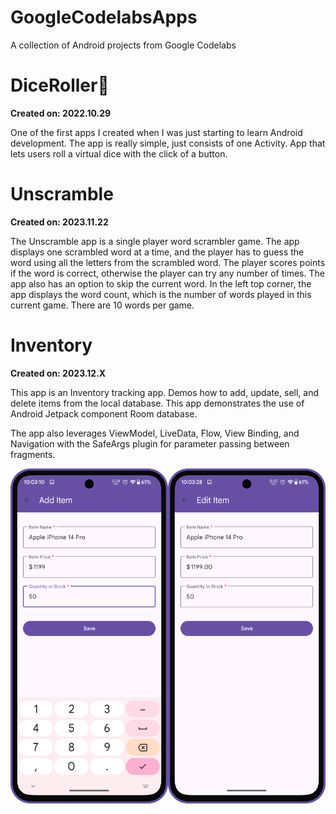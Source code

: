# GoogleCodelabsApps

A collection of Android projects from Google Codelabs

# DiceRoller🎲

**Created on: 2022.10.29**

One of the first apps I created when I was just starting to learn Android development. The app is
really simple, just consists of one Activity.
App that lets users roll a virtual dice with the click of a button.

# Unscramble

**Created on: 2023.11.22**

The Unscramble app is a single player word scrambler game. The app displays one scrambled word at a time, and the player
has to guess the word using all the letters from the scrambled word. The player scores points if the word is correct,
otherwise the player can try any number of times. The app also has an option to skip the current word. In the left top
corner, the app displays the word count, which is the number of words played in this current game. There are 10 words
per game.

# Inventory

**Created on: 2023.12.X**

This app is an Inventory tracking app. Demos how to add, update, sell, and delete items from the local database. This app demonstrates the use of Android Jetpack component Room database.

The app also leverages ViewModel, LiveData, Flow, View Binding, and Navigation with the SafeArgs plugin for parameter passing between fragments.

<div style="display: flex; overflow-x: auto;">
  <img src="assets/Inventory1.png" alt="Inventory 1" style="width: 50%; height: 50%;" />
  <img src="assets/Inventory2.png" alt="Inventory 2" style="width: 50%; height: 50%;" />
  <img src="assets/Inventory3.png" alt="Inventory 3" style="width: 50%; height: 50%;" />
  <img src="assets/Inventory4.png" alt="Inventory 4" style="width: 50%; height: 50%;" />
</div>


